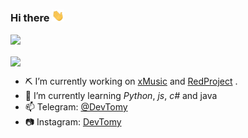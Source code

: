 ### Hi there <img src="https://github.com/ABSphreak/ABSphreak/blob/master/gifs/Hi.gif" width="20px" />

[![](https://github-readme-stats.vercel.app/api?username=DevTomy&show_icons=true&theme=ayu-mirage&hide=issues)](https://github.com/DevTomy/)

<a href="https://github.com/DevTomy/" style="text-align: center;">
  <img align="center" src="https://github-readme-stats.vercel.app/api/top-langs/?username=DevTomy&theme=ayu-mirage&layout=compact" />
</a>

- ⛏️ I’m currently working on [xMusic](https://github.com/DevTomy/xMusic) and [RedProject](https://github.com/DevTomy) .
- 🌱 I’m currently learning _Python_, _js_, _c#_ and java
- 📫 Telegram: [@DevTomy](https://t.me/DevTomy) 
- 📷 Instagram: [DevTomy](https://instagram.com/DevTomy)
